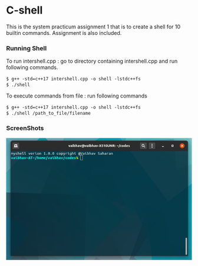 # C-shell
This is the system practicum assignment 1 that is to create a shell for 10 builtin commands. Assignment is also included.

### Running Shell

To run intershell.cpp : go to directory containing intershell.cpp and run following commands.
```
$ g++ -std=c++17 intershell.cpp -o shell -lstdc++fs
$ ./shell
```
To execute commands from file : run following commands
```
$ g++ -std=c++17 intershell.cpp -o shell -lstdc++fs
$ ./shell /path_to_file/filename
```
### ScreenShots

![Start Screen](https://github.com/Vaibhavsaharan/c-shell/blob/main/src/Screenshot%20from%202020-11-07%2015-47-43.png)
